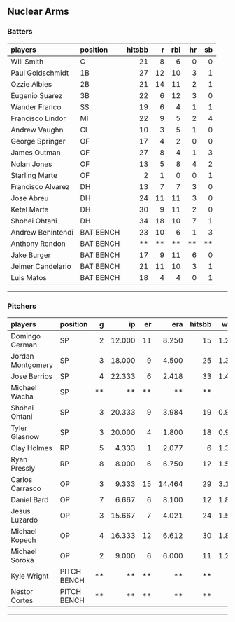 ## Nuclear Arms

### Batters

 
|players           |position  | hitsbb|  r| rbi| hr| sb| 
|:-----------------|:---------|------:|--:|---:|--:|--:| 
|Will Smith        |C         |     21|  8|   6|  0|  0| 
|Paul Goldschmidt  |1B        |     27| 12|  10|  3|  1| 
|Ozzie Albies      |2B        |     21| 14|  11|  2|  1| 
|Eugenio Suarez    |3B        |     22|  6|  12|  3|  0| 
|Wander Franco     |SS        |     19|  6|   4|  1|  1| 
|Francisco Lindor  |MI        |     22|  9|   5|  2|  4| 
|Andrew Vaughn     |CI        |     10|  3|   5|  1|  0| 
|George Springer   |OF        |     17|  4|   2|  0|  0| 
|James Outman      |OF        |     27|  8|   4|  1|  3| 
|Nolan Jones       |OF        |     13|  5|   8|  4|  2| 
|Starling Marte    |OF        |      2|  1|   0|  0|  1| 
|Francisco Alvarez |DH        |     13|  7|   7|  3|  0| 
|Jose Abreu        |DH        |     24| 11|  11|  3|  0| 
|Ketel Marte       |DH        |     30|  9|  11|  2|  0| 
|Shohei Ohtani     |DH        |     34| 18|  10|  7|  1| 
|Andrew Benintendi |BAT BENCH |     23| 10|   6|  1|  3| 
|Anthony Rendon    |BAT BENCH |     **| **|  **| **| **| 
|Jake Burger       |BAT BENCH |     17|  9|  11|  6|  0| 
|Jeimer Candelario |BAT BENCH |     21| 11|  10|  3|  1| 
|Luis Matos        |BAT BENCH |     18|  4|   4|  0|  1| 


* * *

### Pitchers

 
|players           |position    |  g|     ip| er|    era| hitsbb|  whip| so|  w| sv| 
|:-----------------|:-----------|--:|------:|--:|------:|------:|-----:|--:|--:|--:| 
|Domingo German    |SP          |  2| 12.000| 11|  8.250|     15| 1.250| 18|  0|  0| 
|Jordan Montgomery |SP          |  3| 18.000|  9|  4.500|     25| 1.389| 12|  0|  0| 
|Jose Berrios      |SP          |  4| 22.333|  6|  2.418|     33| 1.478| 22|  0|  0| 
|Michael Wacha     |SP          | **|     **| **|     **|     **|    **| **| **| **| 
|Shohei Ohtani     |SP          |  3| 20.333|  9|  3.984|     19| 0.934| 24|  2|  0| 
|Tyler Glasnow     |SP          |  3| 20.000|  4|  1.800|     18| 0.900| 24|  2|  0| 
|Clay Holmes       |RP          |  5|  4.333|  1|  2.077|      6| 1.385|  3|  0|  4| 
|Ryan Pressly      |RP          |  8|  8.000|  6|  6.750|     12| 1.500|  8|  1|  4| 
|Carlos Carrasco   |OP          |  3|  9.333| 15| 14.464|     29| 3.107|  9|  0|  0| 
|Daniel Bard       |OP          |  7|  6.667|  6|  8.100|     12| 1.800|  7|  1|  0| 
|Jesus Luzardo     |OP          |  3| 15.667|  7|  4.021|     24| 1.532| 18|  0|  0| 
|Michael Kopech    |OP          |  4| 16.333| 12|  6.612|     30| 1.837| 12|  1|  0| 
|Michael Soroka    |OP          |  2|  9.000|  6|  6.000|     11| 1.222|  7|  1|  0| 
|Kyle Wright       |PITCH BENCH | **|     **| **|     **|     **|    **| **| **| **| 
|Nestor Cortes     |PITCH BENCH | **|     **| **|     **|     **|    **| **| **| **| 


* * *


